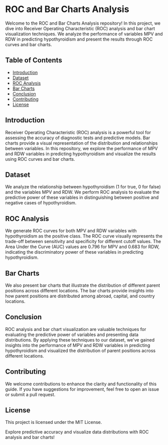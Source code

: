 # ROC and Bar Charts Analysis

Welcome to the ROC and Bar Charts Analysis repository! In this project, we dive into Receiver Operating Characteristic (ROC) analysis and bar chart visualization techniques. We analyze the performance of variables MPV and RDW in predicting hypothyroidism and present the results through ROC curves and bar charts.

## Table of Contents
- [Introduction](#introduction)
- [Dataset](#dataset)
- [ROC Analysis](#roc-analysis)
- [Bar Charts](#bar-charts)
- [Conclusion](#conclusion)
- [Contributing](#contributing)
- [License](#license)

## Introduction

Receiver Operating Characteristic (ROC) analysis is a powerful tool for assessing the accuracy of diagnostic tests and predictive models. Bar charts provide a visual representation of the distribution and relationships between variables. In this repository, we explore the performance of MPV and RDW variables in predicting hypothyroidism and visualize the results using ROC curves and bar charts.

## Dataset

We analyze the relationship between hypothyroidism (1 for true, 0 for false) and the variables MPV and RDW. We perform ROC analysis to evaluate the predictive power of these variables in distinguishing between positive and negative cases of hypothyroidism.

## ROC Analysis

We generate ROC curves for both MPV and RDW variables with hypothyroidism as the positive class. The ROC curve visually represents the trade-off between sensitivity and specificity for different cutoff values. The Area Under the Curve (AUC) values are 0.796 for MPV and 0.683 for RDW, indicating the discriminatory power of these variables in predicting hypothyroidism.

## Bar Charts

We also present bar charts that illustrate the distribution of different parent positions across different locations. The bar charts provide insights into how parent positions are distributed among abroad, capital, and country locations.

## Conclusion

ROC analysis and bar chart visualization are valuable techniques for evaluating the predictive power of variables and presenting data distributions. By applying these techniques to our dataset, we've gained insights into the performance of MPV and RDW variables in predicting hypothyroidism and visualized the distribution of parent positions across different locations.

## Contributing

We welcome contributions to enhance the clarity and functionality of this guide. If you have suggestions for improvement, feel free to open an issue or submit a pull request.

## License

This project is licensed under the MIT License.

Explore predictive accuracy and visualize data distributions with ROC analysis and bar charts!
